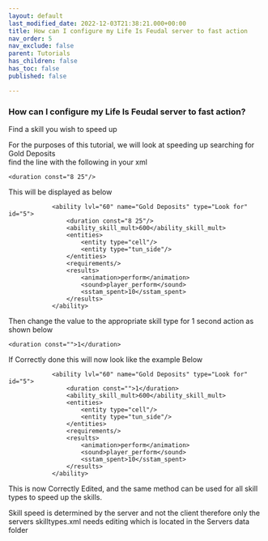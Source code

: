 ```yaml
---
layout: default
last_modified_date: 2022-12-03T21:38:21.000+00:00
title: How can I configure my Life Is Feudal server to fast action
nav_order: 5
nav_exclude: false
parent: Tutorials
has_children: false
has_toc: false
published: false

---
```

### How can I configure my Life Is Feudal server to fast action?

Find a skill you wish to speed up  
  
For the purposes of this tutorial, we will look at speeding up searching for Gold Deposits  
find the line with the following in your xml

    <duration const="8 25"/>

This will be displayed as below

    			<ability lvl="60" name="Gold Deposits" type="Look for" id="5">
    				<duration const="8 25"/>
    				<ability_skill_mult>600</ability_skill_mult>
    				<entities>
    					<entity type="cell"/>
    					<entity type="tun_side"/>
    				</entities>
    				<requirements/>
    				<results>
    					<animation>perform</animation>
    					<sound>player_perform</sound>
    					<sstam_spent>10</sstam_spent>
    				</results>
    			</ability>

Then change the value to the appropriate skill type for 1 second action as shown below

    <duration const="">1</duration>

If Correctly done this will now look like the example Below

    			<ability lvl="60" name="Gold Deposits" type="Look for" id="5">
    				<duration const="">1</duration>
    				<ability_skill_mult>600</ability_skill_mult>
    				<entities>
    					<entity type="cell"/>
    					<entity type="tun_side"/>
    				</entities>
    				<requirements/>
    				<results>
    					<animation>perform</animation>
    					<sound>player_perform</sound>
    					<sstam_spent>10</sstam_spent>
    				</results>
    			</ability>	

This is now Correctly Edited, and the same method can be used for all skill types to speed up the skills.  
  
Skill speed is determined by the server and not the client therefore only the servers skilltypes.xml needs editing which is located in the Servers data folder